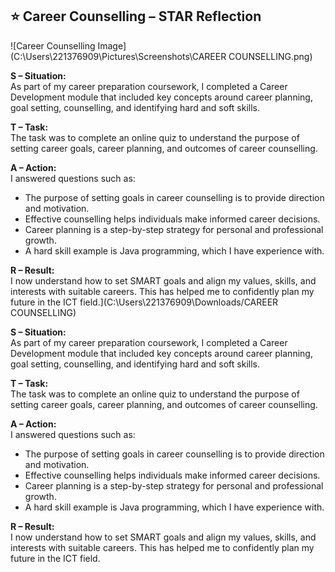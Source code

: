 ## ⭐ Career Counselling – STAR Reflection

![Career Counselling Image](C:\Users\221376909\Pictures\Screenshots\CAREER COUNSELLING.png)

**S – Situation:**  
As part of my career preparation coursework, I completed a Career Development module that included key concepts around career planning, goal setting, counselling, and identifying hard and soft skills.

**T – Task:**  
The task was to complete an online quiz to understand the purpose of setting career goals, career planning, and outcomes of career counselling.

**A – Action:**  
I answered questions such as:  
- The purpose of setting goals in career counselling is to provide direction and motivation.  
- Effective counselling helps individuals make informed career decisions.  
- Career planning is a step-by-step strategy for personal and professional growth.  
- A hard skill example is Java programming, which I have experience with.

**R – Result:**  
I now understand how to set SMART goals and align my values, skills, and interests with suitable careers. This has helped me to confidently plan my future in the ICT field.](C:\Users\221376909\Downloads/CAREER COUNSELLING)

**S – Situation:**  
As part of my career preparation coursework, I completed a Career Development module that included key concepts around career planning, goal setting, counselling, and identifying hard and soft skills.

**T – Task:**  
The task was to complete an online quiz to understand the purpose of setting career goals, career planning, and outcomes of career counselling.

**A – Action:**  
I answered questions such as:  
- The purpose of setting goals in career counselling is to provide direction and motivation.  
- Effective counselling helps individuals make informed career decisions.  
- Career planning is a step-by-step strategy for personal and professional growth.  
- A hard skill example is Java programming, which I have experience with.

**R – Result:**  
I now understand how to set SMART goals and align my values, skills, and interests with suitable careers. This has helped me to confidently plan my future in the ICT field.
